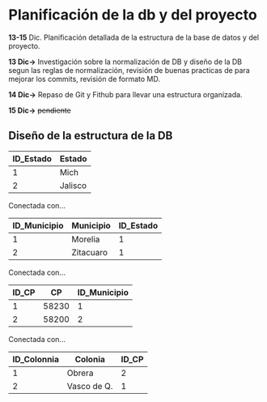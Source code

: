 # Planificación de la db y del proyecto

**13-15** Dic. Planificación detallada de la estructura de la base de datos y del proyecto.

**13 Dic->** Investigación sobre la normalización de DB y diseño de la DB segun las reglas de normalización, revisión de buenas practicas de para mejorar los commits, revisión de formato MD.

**14 Dic->** Repaso de Git y Fithub para llevar una estructura organizada.

**15 Dic->** ~~pendiente~~

## Diseño de la estructura de la DB

|**ID_Estado**|**Estado**|
|-------------|----------|
|     1       |   Mich   |
|     2       |  Jalisco |

Conectada con...

|**ID_Municipio**|**Municipio**|**ID_Estado**|
|----------------|-------------|-------------|
|     1          |   Morelia   |1            |
|     2          |  Zitacuaro  |1            |

Conectada con...

|**ID_CP**|**CP**|**ID_Municipio**|
|---------|------|----------------|
|     1   |58230 |1               |
|     2   |58200 |2               |

Conectada con...

|**ID_Colonnia**|**Colonia**|**ID_CP**|
|---------------|-----------|---------|
|     1         | Obrera    |2        |
|     2         |Vasco de Q.|1        |







